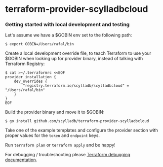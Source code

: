 terraform-provider-scylladbcloud
================================


### Getting started with local development and testing

Let's assume we have a $GOBIN env set to the following path:

```
$ export GOBIN=/Users/rafal/bin
```

Create a local development override file, to teach Terraform to use your $GOBIN
when looking up for provider binary, instead of talking with Terraform Registry:

```
$ cat >~/.terraformrc <<EOF
provider_installation {
	dev_overrides {
		"registry.terraform.io/scylladb/scylladbcloud" = "/Users/rafal/bin"
	}
}
EOF
```

Build the provider binary and move it to $GOBIN:

```
$ go install github.com/scylladb/terraform-provider-scylladbcloud
```

Take one of the example templates and configure the provider section with proper
values for the `token` and `endpoint` keys.

Run `terraform plan` or `terraform apply` and be happy!

For debugging / troubleshooting please [Terraform debugging documentation](https://developer.hashicorp.com/terraform/internals/debugging).
